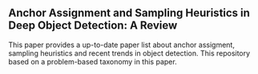 ## Anchor Assignment and Sampling Heuristics in Deep Object Detection: A Review
This paper provides a up-to-date paper list about anchor assigment, sampling heuristics and recent trends in object detection. This repository based on a problem-based taxonomy in this paper. 
